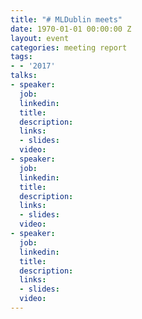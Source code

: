 ```yaml
---
title: "# MLDublin meets"
date: 1970-01-01 00:00:00 Z
layout: event
categories: meeting report
tags:
- - '2017'
talks:
- speaker: 
  job: 
  linkedin: 
  title: 
  description: 
  links:
  - slides: 
  video: 
- speaker: 
  job: 
  linkedin: 
  title: 
  description: 
  links:
  - slides: 
  video: 
- speaker: 
  job: 
  linkedin: 
  title: 
  description: 
  links:
  - slides: 
  video: 
---
```



